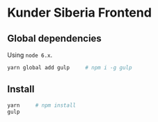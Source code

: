 # Kunder Siberia Frontend

## Global dependencies

Using `node 6.x`.

```bash
yarn global add gulp     # npm i -g gulp
```

## Install

```bash
yarn     # npm install
gulp
```
